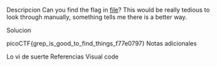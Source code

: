 Descripcion
Can you find the flag in [file](https://jupiter.challenges.picoctf.org/static/315d3325dc668ab7f1af9194f2de7e7a/file)? This would be really tedious to look through manually, something tells me there is a better way.

Solucion

picoCTF{grep_is_good_to_find_things_f77e0797}
Notas adicionales

Lo vi de suerte
Referencias
Visual code
